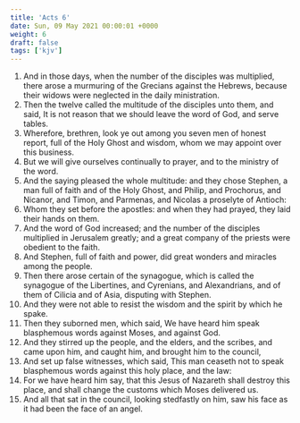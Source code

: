 ```yaml
---
title: 'Acts 6'
date: Sun, 09 May 2021 00:00:01 +0000
weight: 6
draft: false
tags: ['kjv'] 
---
```


1. And in those days, when the number of the disciples was multiplied, there arose a murmuring of the Grecians against the Hebrews, because their widows were neglected in the daily ministration.
2. Then the twelve called the multitude of the disciples unto them, and said, It is not reason that we should leave the word of God, and serve tables.
3. Wherefore, brethren, look ye out among you seven men of honest report, full of the Holy Ghost and wisdom, whom we may appoint over this business.
4. But we will give ourselves continually to prayer, and to the ministry of the word.
5. And the saying pleased the whole multitude: and they chose Stephen, a man full of faith and of the Holy Ghost, and Philip, and Prochorus, and Nicanor, and Timon, and Parmenas, and Nicolas a proselyte of Antioch:
6. Whom they set before the apostles: and when they had prayed, they laid their hands on them.
7. And the word of God increased; and the number of the disciples multiplied in Jerusalem greatly; and a great company of the priests were obedient to the faith.
8. And Stephen, full of faith and power, did great wonders and miracles among the people.
9. Then there arose certain of the synagogue, which is called the synagogue of the Libertines, and Cyrenians, and Alexandrians, and of them of Cilicia and of Asia, disputing with Stephen.
10. And they were not able to resist the wisdom and the spirit by which he spake.
11. Then they suborned men, which said, We have heard him speak blasphemous words against Moses, and against God.
12. And they stirred up the people, and the elders, and the scribes, and came upon him, and caught him, and brought him to the council,
13. And set up false witnesses, which said, This man ceaseth not to speak blasphemous words against this holy place, and the law:
14. For we have heard him say, that this Jesus of Nazareth shall destroy this place, and shall change the customs which Moses delivered us.
15. And all that sat in the council, looking stedfastly on him, saw his face as it had been the face of an angel.
